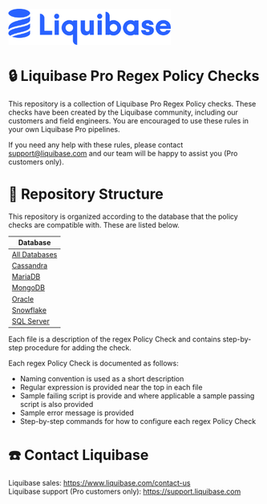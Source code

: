<p align="left">
  <img src="../img/liquibase.png" alt="Liquibase Logo" title="Liquibase Logo" width="324" height="72">
</p>

# 🔒 Liquibase Pro Regex Policy Checks
This repository is a collection of Liquibase Pro Regex Policy checks. These checks have been created by the Liquibase community, including our customers and field engineers. You are encouraged to use these rules in your own Liquibase Pro pipelines. 

If you need any help with these rules, please contact support@liquibase.com and our team will be happy to assist you (Pro customers only).

# 📂 Repository Structure
This repository is organized according to the database that the policy checks are compatible with. These are listed below.

| Database |
|----------|
| [All Databases](AnyDB)|
| [Cassandra](Cassandra) |
| [MariaDB](MariaDB) |
| [MongoDB](MongoDB) |
| [Oracle](Oracle) |
| [Snowflake](Snowflake) |
| [SQL Server](SQL&#32;Server) |

Each file is a description of the regex Policy Check and contains step-by-step procedure for adding the check.

Each regex Policy Check is documented as follows: 
- Naming convention is used as a short description
- Regular expression is provided near the top in each file
- Sample failing script is provide and where applicable a sample passing script is also provided
- Sample error message is provided
- Step-by-step commands for how to configure each regex Policy Check

# ☎️ Contact Liquibase
Liquibase sales: https://www.liquibase.com/contact-us<br>
Liquibase support (Pro customers only): https://support.liquibase.com